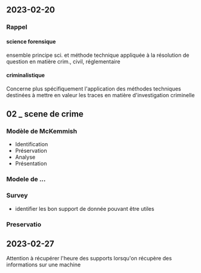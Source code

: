 
## 2023-02-20

### Rappel
#### science forensique
ensemble principe sci. et méthode technique appliquée à la résolution de question en matière crim., civil, réglementaire
#### criminalistique
Concerne plus spécifiquement l'application des méthodes techniques destinées à mettre en valeur les traces en matière d'investigation criminelle

## 02 _ scene de crime
### Modèle de McKemmish
 - Identification
 - Préservation
 - Analyse
 - Présentation

### Modele de ...

### Survey
 - identifier les bon support de donnée pouvant être utiles

### Preservatio

## 2023-02-27

Attention à récupérer l'heure des supports lorsqu'on récupère des informations sur une machine

